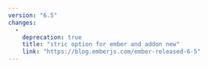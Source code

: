 ```yaml
---
version: "6.5"
changes:
  -
    deprecation: true
    title: "stric option for ember and addon new"
    link: "https://blog.emberjs.com/ember-released-6-5"
---
```

